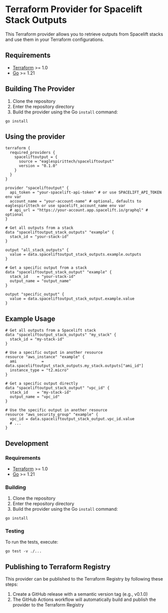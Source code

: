 # Terraform Provider for Spacelift Stack Outputs

This Terraform provider allows you to retrieve outputs from Spacelift stacks and use them in your Terraform configurations.

## Requirements

- [Terraform](https://www.terraform.io/downloads.html) >= 1.0
- [Go](https://golang.org/doc/install) >= 1.21

## Building The Provider

1. Clone the repository
2. Enter the repository directory
3. Build the provider using the Go `install` command:

```shell
go install
```

## Using the provider

```hcl
terraform {
  required_providers {
    spaceliftoutput = {
      source = "eaglespirittech/spaceliftoutput"
      version = "0.1.0"
    }
  }
}

provider "spaceliftoutput" {
  api_token = "your-spacelift-api-token" # or use SPACELIFT_API_TOKEN env var
  account_name = "your-account-name" # optional, defaults to eaglespirittech or use spacelift_account_name env var
  # api_url = "https://your-account.app.spacelift.io/graphql" # optional
}

# Get all outputs from a stack
data "spaceliftoutput_stack_outputs" "example" {
  stack_id = "your-stack-id"
}

output "all_stack_outputs" {
  value = data.spaceliftoutput_stack_outputs.example.outputs
}

# Get a specific output from a stack
data "spaceliftoutput_stack_output" "example" {
  stack_id    = "your-stack-id"
  output_name = "output_name"
}

output "specific_output" {
  value = data.spaceliftoutput_stack_output.example.value
}
```

## Example Usage

```hcl
# Get all outputs from a Spacelift stack
data "spaceliftoutput_stack_outputs" "my_stack" {
  stack_id = "my-stack-id"
}

# Use a specific output in another resource
resource "aws_instance" "example" {
  ami           = data.spaceliftoutput_stack_outputs.my_stack.outputs["ami_id"]
  instance_type = "t2.micro"
}

# Get a specific output directly
data "spaceliftoutput_stack_output" "vpc_id" {
  stack_id    = "my-stack-id"
  output_name = "vpc_id"
}

# Use the specific output in another resource
resource "aws_security_group" "example" {
  vpc_id = data.spaceliftoutput_stack_output.vpc_id.value
  # ...
}
```

## Development

### Requirements

- [Terraform](https://www.terraform.io/downloads.html) >= 1.0
- [Go](https://golang.org/doc/install) >= 1.21

### Building

1. Clone the repository
2. Enter the repository directory
3. Build the provider using the Go `install` command:

```shell
go install
```

### Testing

To run the tests, execute:

```shell
go test -v ./...
```

## Publishing to Terraform Registry

This provider can be published to the Terraform Registry by following these steps:

1. Create a GitHub release with a semantic version tag (e.g., v0.1.0)
2. The GitHub Actions workflow will automatically build and publish the provider to the Terraform Registry

